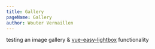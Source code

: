```yaml
---
title: Gallery
pageName: Gallery
author: Wouter Vernaillen
---
```


testing an image gallery & [vue-easy-lightbox](https://onycat.com/vue-easy-lightbox/) functionality

<image-gallery folder="gallery" />

